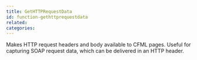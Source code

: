 ```yaml
---
title: GetHTTPRequestData
id: function-gethttprequestdata
related:
categories:
---
```


Makes HTTP request headers and body available to CFML pages.
Useful for capturing SOAP request data, which can be delivered
in an HTTP header.